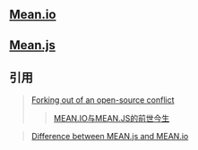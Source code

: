 ## [Mean.io](http://mean.io/#!/)

## [Mean.js](http://meanjs.org/)

## 引用

> [Forking out of an open-source conflict](http://blog.meanjs.org/post/76726660228/forking-out-of-an-open-source-conflict)
> > [MEAN.IO与MEAN.JS的前世今生](http://www.cnblogs.com/ishell/p/4083960.html)

> [Difference between MEAN.js and MEAN.io](http://stackoverflow.com/questions/23199392/difference-between-mean-js-and-mean-io)